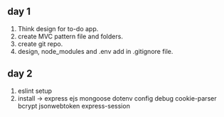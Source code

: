 ## day 1
1. Think design for to-do app.
2. create MVC pattern file and folders.
3. create git repo.
4. design, node_modules and .env add in .gitignore file.

## day 2
1. eslint setup
2. install -> express ejs mongoose dotenv config debug cookie-parser bcrypt jsonwebtoken express-session

